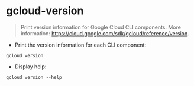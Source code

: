 # gcloud-version

> Print version information for Google Cloud CLI components.
> More information: <https://cloud.google.com/sdk/gcloud/reference/version>.

- Print the version information for each CLI component:

`gcloud version`

- Display help:

`gcloud version --help`
